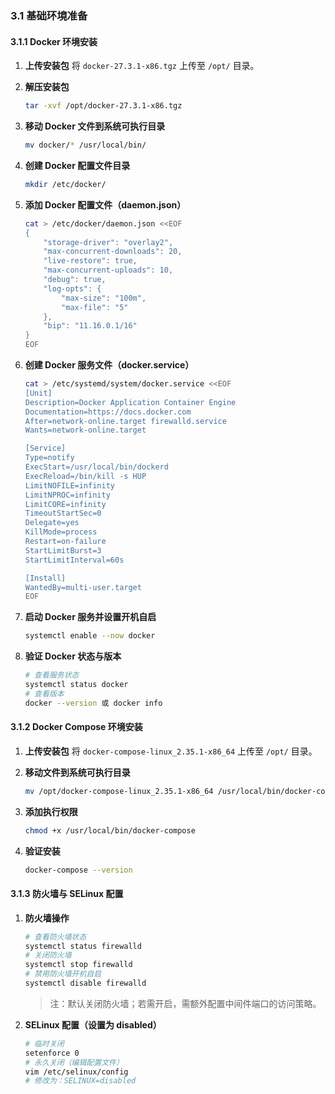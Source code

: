 ### 3.1 基础环境准备

#### 3.1.1 Docker 环境安装

1. **上传安装包**
   将 `docker-27.3.1-x86.tgz` 上传至 `/opt/` 目录。

2. **解压安装包**

   ```bash
   tar -xvf /opt/docker-27.3.1-x86.tgz
   ```

3. **移动 Docker 文件到系统可执行目录**

   ```bash
   mv docker/* /usr/local/bin/
   ```

4. **创建 Docker 配置文件目录**

   ```bash
   mkdir /etc/docker/
   ```

5. **添加 Docker 配置文件（daemon.json）**

   ```bash
   cat > /etc/docker/daemon.json <<EOF
   {
       "storage-driver": "overlay2",
       "max-concurrent-downloads": 20,
       "live-restore": true,
       "max-concurrent-uploads": 10,
       "debug": true,
       "log-opts": {
           "max-size": "100m",
           "max-file": "5"
       },
       "bip": "11.16.0.1/16"
   }
   EOF
   ```

6. **创建 Docker 服务文件（docker.service）**

   ```bash
   cat > /etc/systemd/system/docker.service <<EOF
   [Unit]
   Description=Docker Application Container Engine
   Documentation=https://docs.docker.com
   After=network-online.target firewalld.service
   Wants=network-online.target
   
   [Service]
   Type=notify
   ExecStart=/usr/local/bin/dockerd
   ExecReload=/bin/kill -s HUP
   LimitNOFILE=infinity
   LimitNPROC=infinity
   LimitCORE=infinity
   TimeoutStartSec=0
   Delegate=yes
   KillMode=process
   Restart=on-failure
   StartLimitBurst=3
   StartLimitInterval=60s
   
   [Install]
   WantedBy=multi-user.target
   EOF
   ```

7. **启动 Docker 服务并设置开机自启**

   ```bash
   systemctl enable --now docker
   ```

8. **验证 Docker 状态与版本**

   ```bash
   # 查看服务状态
   systemctl status docker
   # 查看版本
   docker --version 或 docker info
   ```

#### 3.1.2 Docker Compose 环境安装

1. **上传安装包**
   将 `docker-compose-linux_2.35.1-x86_64` 上传至 `/opt/` 目录。

2. **移动文件到系统可执行目录**

   ```bash
   mv /opt/docker-compose-linux_2.35.1-x86_64 /usr/local/bin/docker-compose
   ```

3. **添加执行权限**

   ```bash
   chmod +x /usr/local/bin/docker-compose
   ```

4. **验证安装**

   ```bash
   docker-compose --version
   ```

#### 3.1.3 防火墙与 SELinux 配置

1. **防火墙操作**

   ```bash
   # 查看防火墙状态
   systemctl status firewalld
   # 关闭防火墙
   systemctl stop firewalld
   # 禁用防火墙开机自启
   systemctl disable firewalld
   ```

   > 注：默认关闭防火墙；若需开启，需额外配置中间件端口的访问策略。

2. **SELinux 配置（设置为 disabled）**

   ```bash
   # 临时关闭
   setenforce 0
   # 永久关闭（编辑配置文件）
   vim /etc/selinux/config
   # 修改为：SELINUX=disabled
   ```


